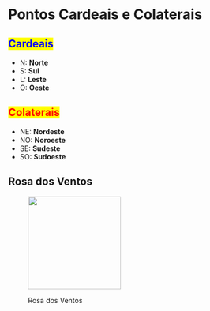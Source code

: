 # Pontos Cardeais e Colaterais

## <mark style="color:blue;">Cardeais</mark>

* N: **Norte**
* S: **Sul**
* L: **Leste**
* O: **Oeste**

## <mark style="color:red;">Colaterais</mark>

* NE: **Nordeste**
* NO: **Noroeste**
* SE: **Sudeste**&#x20;
* SO: **Sudoeste**

## Rosa dos Ventos

<figure><img src="https://i.imgur.com/UPBoz6N.png" alt="" width="188"><figcaption><p>Rosa dos Ventos</p></figcaption></figure>

